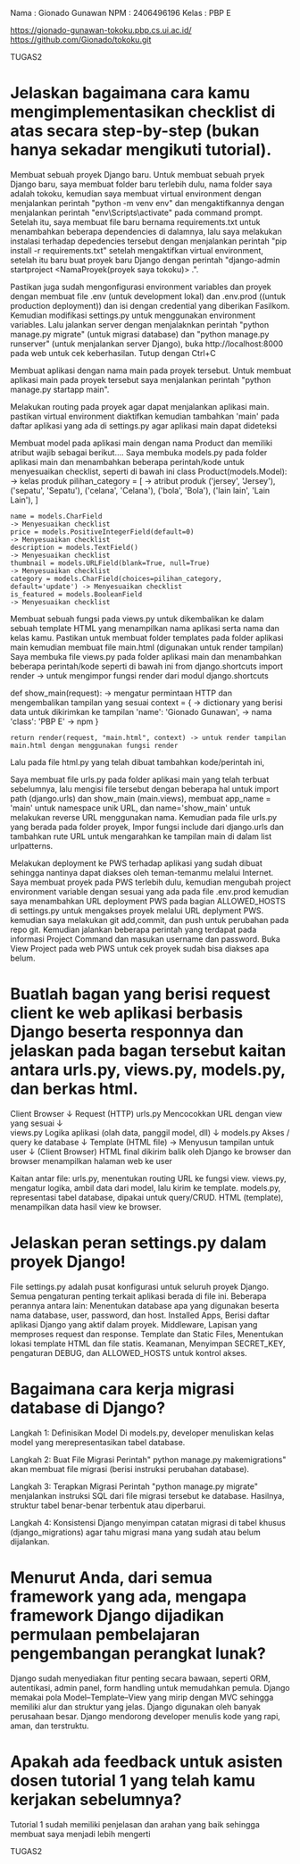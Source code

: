Nama : Gionado Gunawan
NPM : 2406496196
Kelas : PBP E


https://gionado-gunawan-tokoku.pbp.cs.ui.ac.id/
https://github.com/Gionado/tokoku.git


TUGAS2
# Jelaskan bagaimana cara kamu mengimplementasikan checklist di atas secara step-by-step (bukan hanya sekadar mengikuti tutorial).
Membuat sebuah proyek Django baru.
Untuk membuat  sebuah pryek  Django baru, saya membuat folder baru terlebih dulu, nama folder saya adalah tokoku, kemudian saya membuat virtual environment dengan menjalankan perintah "python -m venv env" dan mengaktifkannya dengan menjalankan perintah "env\Scripts\activate" pada command prompt. Setelah itu, saya membuat file baru bernama requirements.txt untuk menambahkan beberapa dependencies di dalamnya, lalu saya melakukan instalasi terhadap depedencies tersebut dengan menjalankan perintah "pip install -r requirements.txt" setelah mengaktifkan virtual environment, setelah itu baru buat proyek baru Django dengan perintah "django-admin startproject <NamaProyek(proyek saya tokoku)> .". 

Pastikan juga sudah mengonfigurasi environment variables dan proyek dengan membuat file .env (untuk development lokal) dan .env.prod ((untuk production deployment)) dan isi dengan credential yang diberikan Fasilkom. Kemudian modifikasi settings.py untuk menggunakan environment variables. Lalu jalankan server dengan menjalaknkan perintah "python manage.py migrate" (untuk migrasi database) dan "python manage.py runserver" (untuk menjalankan server Django), buka http://localhost:8000 pada web untuk cek keberhasilan. Tutup dengan Ctrl+C


Membuat aplikasi dengan nama main pada proyek tersebut.
Untuk membuat aplikasi main pada proyek tersebut saya menjalankan perintah "python manage.py startapp main".


Melakukan routing pada proyek agar dapat menjalankan aplikasi main.
pastikan virtual environment diaktifkan kemudian tambahkan 'main' pada daftar aplikasi yang ada di settings.py agar aplikasi main dapat dideteksi


Membuat model pada aplikasi main dengan nama Product dan memiliki atribut wajib sebagai berikut....
Saya membuka models.py pada folder aplikasi main dan menambahkan beberapa perintah/kode untuk menyesuaikan checklist, seperti di bawah ini
class Product(models.Model): -> kelas produk
    pilihan_category = [     -> atribut produk
        ('jersey', 'Jersey'),
        ('sepatu', 'Sepatu'),
        ('celana', 'Celana'),
        ('bola', 'Bola'),
        ('lain lain', 'Lain Lain'),
    ]

    name = models.CharField                                                 -> Menyesuaikan checklist
    price = models.PositiveIntegerField(default=0)                          -> Menyesuaikan checklist
    description = models.TextField()                                        -> Menyesuaikan checklist
    thumbnail = models.URLField(blank=True, null=True)                      -> Menyesuaikan checklist
    category = models.CharField(choices=pilihan_category, default='update') -> Menyesuaikan checklist
    is_featured = models.BooleanField                                       -> Menyesuaikan checklist


Membuat sebuah fungsi pada views.py untuk dikembalikan ke dalam sebuah template HTML yang menampilkan nama aplikasi serta nama dan kelas kamu.
Pastikan untuk membuat folder templates pada folder aplikasi main kemudian membuat file main.html (digunakan untuk render tampilan)
Saya membuka file views.py pada folder aplikasi main dan menambahkan beberapa perintah/kode seperti di bawah ini
from django.shortcuts import render -> untuk mengimpor fungsi render dari modul django.shortcuts

def show_main(request):             -> mengatur permintaan HTTP dan mengembalikan tampilan yang sesuai
    context = {                     -> dictionary yang berisi data untuk dikirimkan ke tampilan
        'name': 'Gionado Gunawan',  -> nama
        'class': 'PBP E'            -> npm
    }

    return render(request, "main.html", context) -> untuk render tampilan main.html dengan menggunakan fungsi render

Lalu pada file html.py yang telah dibuat tambahkan kode/perintah ini,
<!-- <h1>tokoku</h1>

<h5>NPM: </h5>
<p>{{ npm }}</p>
<h5>Name: </h5>
<p>{{ name }}<p>
<h5>Class: </h5>
<p>{{ class }}</p>
sintaks {{...}} digunakan untuk menampilkan nilai dari variabel yang telah didefinisikan dalam context. -->


Saya membuat file urls.py pada folder aplikasi main yang telah terbuat sebelumnya, lalu mengisi file tersebut dengan beberapa hal untuk import path (django.urls) dan show_main (main.views), membuat app_name = 'main' untuk namespace unik URL, dan name='show_main' untuk melakukan reverse URL menggunakan nama. Kemudian pada file urls.py yang berada pada folder proyek, Impor fungsi include dari django.urls dan tambahkan rute URL untuk mengarahkan ke tampilan main di dalam list urlpatterns.


Melakukan deployment ke PWS terhadap aplikasi yang sudah dibuat sehingga nantinya dapat diakses oleh teman-temanmu melalui Internet.
Saya membuat proyek pada PWS terlebih dulu, kemudian mengubah project environment variable dengan sesuai yang ada pada file .env.prod kemudian saya menambahkan URL deployment PWS pada bagian ALLOWED_HOSTS di settings.py untuk mengakses proyek melalui URL deplyment PWS. kemudian saya melakukan git add,commit, dan push untuk perubahan pada repo git. Kemudian jalankan beberapa perintah yang terdapat pada informasi Project Command dan masukan username dan password. Buka View Project pada web PWS untuk cek proyek sudah bisa diakses apa belum.


# Buatlah bagan yang berisi request client ke web aplikasi berbasis Django beserta responnya dan jelaskan pada bagan tersebut kaitan antara urls.py, views.py, models.py, dan berkas html.
Client Browser
      ↓          Request (HTTP)
   urls.py       Mencocokkan URL dengan view yang sesuai
      ↓     
   views.py      Logika aplikasi (olah data, panggil model, dll)
      ↓
   models.py     Akses / query ke database
      ↓
   Template      (HTML file) → Menyusun tampilan untuk user
      ↓
(Client Browser) HTML final dikirim balik oleh Django ke browser dan browser menampilkan halaman web ke user


Kaitan antar file:
urls.py, menentukan routing URL ke fungsi view.
views.py, mengatur logika, ambil data dari model, lalu kirim ke template.
models.py, representasi tabel database, dipakai untuk query/CRUD.
HTML (template), menampilkan data hasil view ke browser.


# Jelaskan peran settings.py dalam proyek Django!
File settings.py adalah pusat konfigurasi untuk seluruh proyek Django. Semua pengaturan penting terkait aplikasi berada di file ini. Beberapa perannya antara lain:
Menentukan database apa yang digunakan beserta nama database, user, password, dan host.
Installed Apps, Berisi daftar aplikasi Django yang aktif dalam proyek.
Middleware, Lapisan yang memproses request dan response.
Template dan Static Files, Menentukan lokasi template HTML dan file statis.
Keamanan, Menyimpan SECRET_KEY, pengaturan DEBUG, dan ALLOWED_HOSTS untuk kontrol akses.


# Bagaimana cara kerja migrasi database di Django?
Langkah 1: Definisikan Model
Di models.py, developer menuliskan kelas model yang merepresentasikan tabel database.

Langkah 2: Buat File Migrasi
Perintah" python manage.py makemigrations" akan membuat file migrasi (berisi instruksi perubahan database).

Langkah 3: Terapkan Migrasi
Perintah "python manage.py migrate" menjalankan instruksi SQL dari file migrasi tersebut ke database. Hasilnya, struktur tabel benar-benar terbentuk atau diperbarui.

Langkah 4: Konsistensi
Django menyimpan catatan migrasi di tabel khusus (django_migrations) agar tahu migrasi mana yang sudah atau belum dijalankan.


# Menurut Anda, dari semua framework yang ada, mengapa framework Django dijadikan permulaan pembelajaran pengembangan perangkat lunak?
Django sudah menyediakan fitur penting secara bawaan, seperti ORM, autentikasi, admin panel, form handling untuk memudahkan pemula.
Django memakai pola Model–Template–View yang mirip dengan MVC sehingga memiliki alur dan struktur yang jelas.
Django digunakan oleh banyak perusahaan besar.
Django mendorong developer menulis kode yang rapi, aman, dan terstruktu.


# Apakah ada feedback untuk asisten dosen tutorial 1 yang telah kamu kerjakan sebelumnya?
Tutorial 1 sudah memiliki penjelasan dan arahan yang baik sehingga membuat saya menjadi lebih mengerti





TUGAS2
